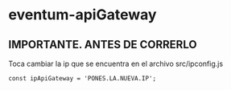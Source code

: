 # eventum-apiGateway

## IMPORTANTE. ANTES DE CORRERLO

Toca cambiar la ip que se encuentra en el archivo src/ipconfig.js
    
    const ipApiGateway = 'PONES.LA.NUEVA.IP';

